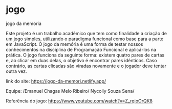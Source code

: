 # jogo
 jogo da memoria

 Este projeto é um trabalho acadêmico que tem como finalidade a criação de um jogo simples, utilizando o paradigma funcional como base para a parte em JavaScript. O jogo da memória é uma forma de testar nossos conhecimentos na disciplina de Programação Funcional e aplicá-los na prática.
 O jogo funciona da seguinte forma: existem quatro pares de cartas e, ao clicar em duas delas, o objetivo é encontrar pares idênticos. Caso contrário, as cartas clicadas são viradas novamente e o jogador deve tentar outra vez.

 link do site: https://jogo-da-memori.netlify.app/

Equipe: /Emanuel Chagas Melo Ribeiro/ Nycolly Souza Sena/

Referência do jogo: https://www.youtube.com/watch?v=Z_rqioOrQK8